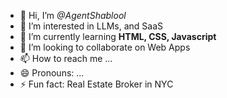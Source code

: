 - 👋 Hi, I’m <em>@AgentShablool</em>
- 👀 I’m interested in LLMs, and SaaS  
- 🌱 I’m currently learning <strong>HTML, CSS, Javascript</strong>
- 💞️ I’m looking to collaborate on Web Apps
- 📫 How to reach me ...
- 😄 Pronouns: ...
- ⚡ Fun fact: Real Estate Broker in NYC

<!---
AgentShablool/AgentShablool is a ✨ special ✨ repository because its `README.md` (this file) appears on your GitHub profile.
You can click the Preview link to take a look at your changes.
--->
